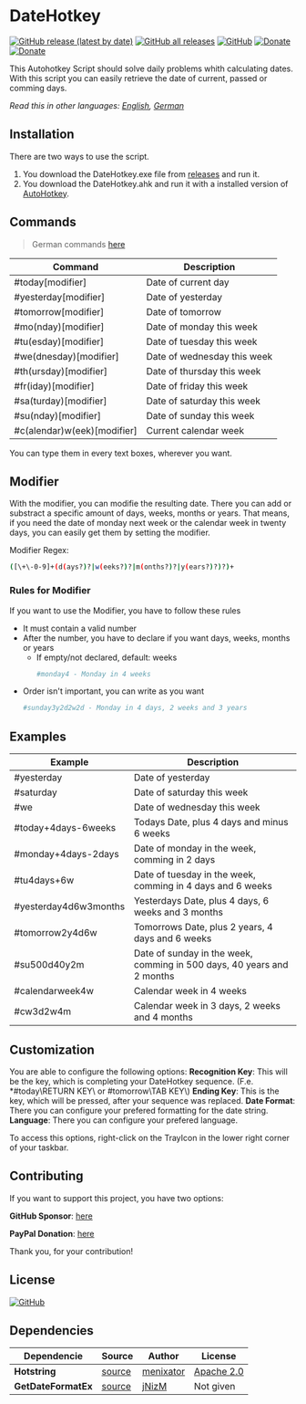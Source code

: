 # DateHotkey

[![GitHub release (latest by date)](https://img.shields.io/github/v/release/tiuub/DateHotkey)](https://github.com/tiuub/DateHotkey/releases/latest)
[![GitHub all releases](https://img.shields.io/github/downloads/tiuub/DateHotkey/total)](https://github.com/tiuub/DateHotkey/releases/latest)
[![GitHub](https://img.shields.io/github/license/tiuub/DateHotkey)](https://github.com/tiuub/KeeOtp2/blob/master/DateHotkey)
[![Donate](https://img.shields.io/badge/Donate-PayPal-green.svg)](https://www.paypal.com/cgi-bin/webscr?cmd=_s-xclick&hosted_button_id=5F5QB7744AD5G&source=url)
[![Donate](https://img.shields.io/github/sponsors/tiuub)](https://github.com/sponsors/tiuub)

This Autohotkey Script should solve daily problems whith calculating dates. With this script you can easily retrieve the date of current, passed or comming days.

*Read this in other languages: [English](README.md), [German](README.de.md)*

## Installation

There are two ways to use the script.
1. You download the DateHotkey.exe file from [releases](https://github.com/tiuub/DateHotkey/releases/latest) and run it.
2. You download the DateHotkey.ahk and run it with a installed version of [AutoHotkey](https://www.autohotkey.com).


## Commands
> German commands [here](README.de.md)

|Command|Description|
|-------|-----------|
|#today[modifier]|Date of current day|
|#yesterday[modifier]|Date of yesterday|
|#tomorrow[modifier]|Date of tomorrow|
|#mo(nday)[modifier]|Date of monday this week|
|#tu(esday)[modifier]|Date of tuesday this week|
|#we(dnesday)[modifier]|Date of wednesday this week|
|#th(ursday)[modifier]|Date of thursday this week|
|#fr(iday)[modifier]|Date of friday this week|
|#sa(turday)[modifier]|Date of saturday this week|
|#su(nday)[modifier]|Date of sunday this week|
|#c(alendar)w(eek)[modifier]|Current calendar week|

You can type them in every text boxes, wherever you want.

## Modifier
With the modifier, you can modifie the resulting date. There you can add or substract a specific amount of days, weeks, months or years. That means, if you need the date of monday next week or the calendar week in twenty days, you can easily get them by setting the modifier.

Modifier Regex:
```sh
([\+\-0-9]+(d(ays?)?|w(eeks?)?|m(onths?)?|y(ears?)?)?)+
```

### Rules for Modifier
If you want to use the Modifier, you have to follow these rules
 - It must contain a valid number
 - After the number, you have to declare if you want days, weeks, months or years
   - If empty/not declared, default: weeks
     ```sh
     #monday4 - Monday in 4 weeks
     ```
 - Order isn't important, you can write as you want
   ```sh
   #sunday3y2d2w2d - Monday in 4 days, 2 weeks and 3 years
   ```

## Examples
|Example|Description|
|-------|-----------|
|#yesterday|Date of yesterday|
|#saturday|Date of saturday this week|
|#we|Date of wednesday this week|
|#today+4days-6weeks|Todays Date, plus 4 days and minus 6 weeks|
|#monday+4days-2days|Date of monday in the week, comming in 2 days|
|#tu4days+6w|Date of tuesday in the week, comming in 4 days and 6 weeks|
|#yesterday4d6w3months|Yesterdays Date, plus 4 days, 6 weeks and 3 months|
|#tomorrow2y4d6w|Tomorrows Date, plus 2 years, 4 days and 6 weeks|
|#su500d40y2m|Date of sunday in the week, comming in 500 days, 40 years and 2 months|
|#calendarweek4w|Calendar week in 4 weeks|
|#cw3d2w4m|Calendar week in 3 days, 2 weeks and 4 months|

## Customization
You are able to configure the following options:
**Recognition Key**: This will be the key, which is completing your DateHotkey sequence. (F.e. *#today\\RETURN KEY\\ or #tomorrow\\TAB KEY\\)
**Ending Key**: This is the key, which will be pressed, after your sequence was replaced.
**Date Format**: There you can configure your prefered formatting for the date string.
**Language**: There you can configure your prefered language.

To access this options, right-click on the TrayIcon in the lower right corner of your taskbar.

## Contributing
If you want to support this project, you have two options:

**GitHub Sponsor**: [here](https://github.com/sponsors/tiuub)

**PayPal Donation**: [here](https://www.paypal.com/cgi-bin/webscr?cmd=_s-xclick&hosted_button_id=5F5QB7744AD5G&source=url)

Thank you, for your contribution!

## License
[![GitHub](https://img.shields.io/github/license/tiuub/DateHotkey)](https://github.com/tiuub/DateHotkey/blob/master/LICENSE)

## Dependencies
Dependencie | Source | Author | License
--- | --- | --- | ---
**Hotstring** | [source](https://github.com/menixator/hotstring) | [menixator](https://github.com/menixator) | [Apache 2.0](https://github.com/menixator/hotstring/blob/master/LICENSE)
**GetDateFormatEx** | [source](https://www.autohotkey.com/boards/viewtopic.php?p=56009#p56009) | [jNizM](https://www.autohotkey.com/boards/memberlist.php?mode=viewprofile&u=75&sid=0755f371a2dc1a946c44358fab072567) | Not given
